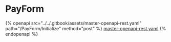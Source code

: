 # PayForm



{% openapi src="../../.gitbook/assets/master-openapi-rest.yaml" path="/PayForm/Initialize" method="post" %}
[master-openapi-rest.yaml](../../.gitbook/assets/master-openapi-rest.yaml)
{% endopenapi %}



